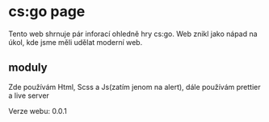 # cs:go page
Tento web shrnuje pár inforací ohledně hry cs:go. 
Web znikl jako nápad na úkol, kde jsme měli udělat moderní web.
## moduly
Zde používám Html, Scss a Js(zatím jenom na alert), dále používám prettier a live server

Verze webu: 0.0.1
